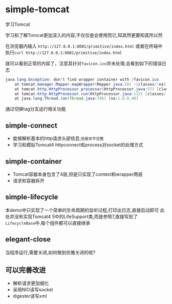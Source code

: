 # simple-tomcat
学习Tomcat

学习和了解Tomcat更加深入的内容,不仅仅是会使用而已,知其然更要知其所以然

在浏览器内输入 `http://127.0.0.1:8081/primitive/index.html`
或者在终端中执行`curl http://127.0.0.1:8081/primitive/index.html`

就可以看到正常的内容了，注意其针对`favicon.ico`并未处理,会看到如下的错误日志
```java
java.lang.Exception: don't find wrapper container with /favicon.ico
	at tomcat.manager.Mapper.mapWrapper(Mapper.java:28) ~[classes/:na]
	at tomcat.http.HttpProcessor.processor(HttpProcessor.java:57) [classes/:na]
	at tomcat.http.HttpProcessor.run(HttpProcessor.java:112) [classes/:na]
	at java.lang.Thread.run(Thread.java:745) [na:1.8.0_40]

```

通过切换tag分支运行相关功能

## simple-connect

- 能够解析基本的http请求头部信息,`但是并不完整`
- 学习和模拟Tomcat4 httpconnect和process对socket的处理方式

## simple-container

- Tomcat容器本身包含了4层,但是只实现了context和wrapper两层
- 请求和容器拆开

## simple-lifecycle

本demo中只实现了一个简单的生命周期的监听过程,打印出日志,直接启动即可
此处并没有实现Tomcat4 5中的LifeSupport类,而是参照7,直接写到了`LifecycleBase`中,每个组件都可以直接继承

## elegant-close

当程序运行,需要关闭,如何做到优雅关闭的呢?

## 可以完善改进

- 解析请求更加细化
- 采用NIO读写socket
- digester读写xml




